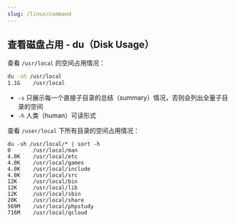 ```yaml
---
slug: /linux/command
---
```


## 查看磁盘占用 - du（Disk Usage）

查看 `/usr/local` 的空间占用情况：

```bash
du -sh /usr/local
1.1G    /usr/local
```

- `-s` 只展示每一个直接子目录的总结（summary）情况，否则会列出全量子目录的空间
- `-h` 人类（human）可读形式

查看 `/user/local` 下所有目录的空间占用情况：

```
du -sh /usr/local/* | sort -h
0       /usr/local/man
4.0K    /usr/local/etc
4.0K    /usr/local/games
4.0K    /usr/local/include
4.0K    /usr/local/src
12K     /usr/local/bin
12K     /usr/local/lib
12K     /usr/local/sbin
20K     /usr/local/share
569M    /usr/local/phpstudy
716M    /usr/local/qcloud
```

